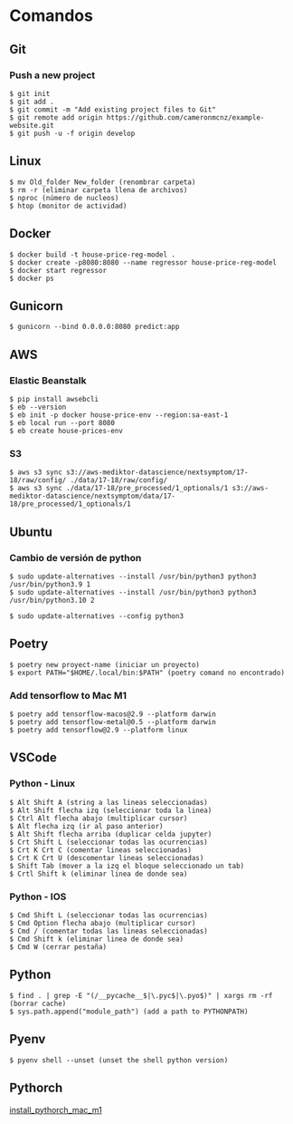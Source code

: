 # Comandos

## Git
### Push a new project
    $ git init
    $ git add .
    $ git commit -m "Add existing project files to Git"
    $ git remote add origin https://github.com/cameronmcnz/example-website.git
    $ git push -u -f origin develop

## Linux
    $ mv Old_folder New_folder (renombrar carpeta)
    $ rm -r (eliminar carpeta llena de archivos)
    $ nproc (número de nucleos)
    $ htop (monitor de actividad)

## Docker

    $ docker build -t house-price-reg-model .
    $ docker create -p8080:8080 --name regressor house-price-reg-model
    $ docker start regressor
    $ docker ps

## Gunicorn

    $ gunicorn --bind 0.0.0.0:8080 predict:app
    
## AWS 
### Elastic Beanstalk
    $ pip install awsebcli
    $ eb --version
    $ eb init -p docker house-price-env --region:sa-east-1
    $ eb local run --port 8080
    $ eb create house-prices-env
    
### S3
    $ aws s3 sync s3://aws-mediktor-datascience/nextsymptom/17-18/raw/config/ ./data/17-18/raw/config/
    $ aws s3 sync ./data/17-18/pre_processed/1_optionals/1 s3://aws-mediktor-datascience/nextsymptom/data/17-18/pre_processed/1_optionals/1

## Ubuntu
### Cambio de versión de python
    
    $ sudo update-alternatives --install /usr/bin/python3 python3 /usr/bin/python3.9 1
    $ sudo update-alternatives --install /usr/bin/python3 python3 /usr/bin/python3.10 2
    
    $ sudo update-alternatives --config python3
    
## Poetry

    $ poetry new proyect-name (iniciar un proyecto)
    $ export PATH="$HOME/.local/bin:$PATH" (poetry comand no encontrado)
    
### Add tensorflow to Mac M1
    $ poetry add tensorflow-macos@2.9 --platform darwin
    $ poetry add tensorflow-metal@0.5 --platform darwin
    $ poetry add tensorflow@2.9 --platform linux
    
## VSCode
### Python - Linux

    $ Alt Shift A (string a las lineas seleccionadas)
    $ Alt Shift flecha izq (seleccionar toda la linea)
    $ Ctrl Alt flecha abajo (multiplicar cursor)
    $ Alt flecha izq (ir al paso anterior)
    $ Alt Shift flecha arriba (duplicar celda jupyter)
    $ Crt Shift L (seleccionar todas las ocurrencias)
    $ Crt K Crt C (comentar lineas seleccionadas)
    $ Crt K Crt U (descomentar lineas seleccionadas)
    $ Shift Tab (mover a la izq el bloque seleccionado un tab)
    $ Crtl Shift k (eliminar linea de donde sea)

### Python - IOS

    $ Cmd Shift L (seleccionar todas las ocurrencias)
    $ Cmd Option flecha abajo (multiplicar cursor)
    $ Cmd / (comentar todas las lineas seleccionadas)
    $ Cmd Shift k (eliminar linea de donde sea)
    $ Cmd W (cerrar pestaña)
    
## Python 

    $ find . | grep -E "(/__pycache__$|\.pyc$|\.pyo$)" | xargs rm -rf (borrar cache)
    $ sys.path.append("module_path") (add a path to PYTHONPATH)

## Pyenv

    $ pyenv shell --unset (unset the shell python version)
   
## Pythorch 

[install_pythorch_mac_m1](https://github.com/jeffheaton/t81_558_deep_learning/blob/pytorch/install/pytorch-install-aug-2022.ipynb)
    
